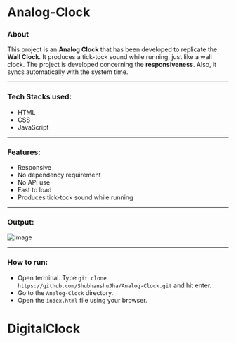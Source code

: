 # Analog-Clock

### About
This project is an **Analog Clock** that has been developed to replicate the **Wall Clock**.
It produces a tick-tock sound while running, just like a wall clock. The project is developed concerning the **responsiveness**.
Also, it syncs automatically with the system time.
___
### Tech Stacks used:
- HTML
- CSS
- JavaScript
___
### Features:
- Responsive
- No dependency requirement
- No API use
- Fast to load
- Produces tick-tock sound while running
___
### Output:
![image](https://user-images.githubusercontent.com/52618335/196786482-eba0405a-38cf-4c47-907b-3ed8e4156435.png)
___
### How to run:
- Open terminal. Type `git clone https://github.com/ShubhanshuJha/Analog-Clock.git` and hit enter.
- Go to the `Analog-Clock` directory.
- Open the `index.html` file using your browser.

# DigitalClock
